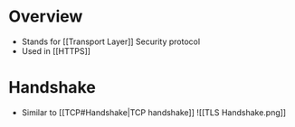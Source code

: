 # Overview
- Stands for [[Transport Layer]] Security protocol
- Used in [[HTTPS]]

# Handshake
- Similar to [[TCP#Handshake|TCP handshake]]
![[TLS Handshake.png]]